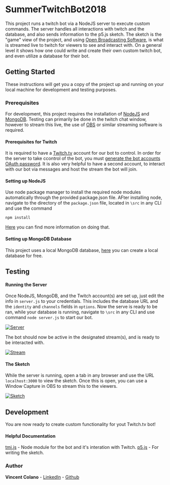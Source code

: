 ﻿# SummerTwitchBot2018

This project runs a twitch bot via a NodeJS server to execute custom commands. The server handles all interactions with twitch and the database, and also sends information to the p5.js sketch. The sketch is the "game" view of the project, and using [Open Broadcasting Software](https://obsproject.com/), is what is streamed live to twitch for viewers to see and interact with. On a general level it shows how one could write and create their own custom twitch bot, and even utilize a database for their bot. 

## Getting Started

These instructions will get you a copy of the project up and running on your local machine for development and testing purposes.

### Prerequisites

For development, this project requires the installation of [NodeJS](https://nodejs.org/en/) and [MongoDB](https://www.mongodb.com/).  Testing can primarily be done in the twitch chat window, however to stream this live, the use of [OBS](https://obsproject.com/) or similar streaming software is required.

#### Prerequisites for Twitch

It is required to have a [Twitch.tv](https://www.twitch.tv/) account for our bot to control. In order for the server to take ccontrol of the bot, you must [generate the bot accounts OAuth password](https://twitchapps.com/tmi/). It is also very helpful to have a second account, to interact with our bot via messages and host the stream the bot will join.

#### Setting up NodeJS

Use node package manager to install the required node modules automatically through the provided package.json file. AFter installing node, navigate to the directory of the `package.json` file, located in `\src` in any CLI and use the command
````
npm install
````
[Here](https://docs.npmjs.com/getting-started/installing-npm-packages-locally) you can find more information on doing that. 

#### Setting up MongoDB Database

This project uses a local MongoDB database, [here](https://www.mongodb.com/download-center?ct=false#community) you can create a local database for free.

## Testing

#### Running the Server

Once NodeJS, MongoDB, and the Twitch account(s) are set up, just edit the info in `server.js` to your credentials. This includes the database URL and the `identity` and `channels` fields in `options`.
Now the serve is ready to be ran, while your database is running, navigate to `\src` in any CLI and use command `node server.js` to start our bot.

[![Server](https://i.gyazo.com/fafeab15d0e9527c6d91013a7bbedf36.png)](https://gyazo.com/fafeab15d0e9527c6d91013a7bbedf36 "server")

The bot should now be active in the designated stream(s), and is ready to be interacted with.

[![Stream](https://i.gyazo.com/40676d4520f904a96cbe2dc57a38cc13.png)](https://gyazo.com/40676d4520f904a96cbe2dc57a38cc13 "Bot connected")

#### The Sketch

While the server is running, open a tab in any browser and use the URL `localhost:3000` to view the sketch. Once this is open, you can use a Window Capture in OBS to stream this to the viewers.

[![Sketch](https://i.gyazo.com/ba25678fa112e250ac4ab7f6072cf99c.png)](https://gyazo.com/ba25678fa112e250ac4ab7f6072cf99c "sketch")

## Development

You are now ready to create custom functionality for yout Twitch.tv bot! 

#### Helpful Documentation

[tmi.js](https://docs.tmijs.org/) - Node module for the bot and it's interation with Twitch.
[p5.js](https://p5js.org/reference/) - For writing the sketch.

### Author

**Vincent Colano** - [LinkedIn](https://www.linkedin.com/in/vincent-colano-490a6b144/) - [Github](https://github.com/vinvinn)
